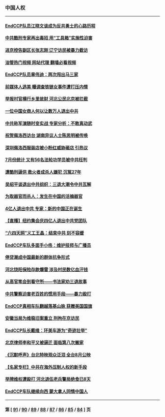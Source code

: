 ### 中国人权
---
#### [EndCCP队员江晓文谈成为反共勇士的心路历程](../../pages/ncid278/n13797300.md?08081645) 
#### [中共酷刑专家再出毒招 用“工具箱”实施性迫害](../../pages/ncid278/n13797202.md?08081645) 
#### [进京控告副区长张志刚 辽宁访民被暴力截访](../../pages/ncid278/n13797084.md?08081645) 
#### [油管热门视频 网站代理 翻墙必看视频](http://209.222.30.114:81/youtube.html?08081645)
#### [EndCCP队员章伟迪：两次闯出马三家](../../pages/ncid278/n13796899.md?08081645) 
#### [前媒体人逃美 曝调查铁链女事件遭打压内情](../../pages/ncid278/n13796740.md?08081645) 
#### [举报村官横行乡里敛财 河北公民北京被拦截](../../pages/ncid278/n13796890.md?08081645) 
#### [一位中国女商人何以让数万人退出中共](../../pages/ncid278/n13795903.md?08081645) 
#### [中共称军演随时变实战 专家分析：不敢真动武](../../pages/ncid278/n13796365.md?08081645) 
#### [祝贺佩洛西访台 湖南异议人士陈思明被传唤](../../pages/ncid278/n13796220.md?08081645) 
#### [深圳佩洛西服装店被小粉红威胁砸店 引热议](../../pages/ncid278/n13796136.md?08081645) 
#### [7月份统计 又有56名法轮功学员被中共枉判](../../pages/ncid278/n13795640.md?08081645) 
#### [遭酷刑逼供 救火者成杀人嫌犯 沉冤27年](../../pages/ncid278/n13795562.md?08081645) 
#### [吴绍平谈退出中共组织：三退大潮令中共瓦解](../../pages/ncid278/n13794947.md?08081645) 
#### [为取器官而杀人：发生在中国的活摘器官](../../pages/ncid278/n13794731.md?08081645) 
#### [4亿人退出中共 专家：新的中国正在诞生](../../pages/ncid278/n13794871.md?08081645) 
#### [【直播】纽约集会庆四亿人退出中共党团队](../../pages/ncid278/n13794850.md?08081645) 
#### [“六四天网”义工王晶：结束中共 刻不容缓](../../pages/ncid278/n13794666.md?08081645) 
#### [EndCCP车队多面手小佟：维护技师与广播员](../../pages/ncid278/n13794791.md?08081645) 
#### [停贷潮成中国最新的群体抗争形式](../../pages/ncid278/n13794634.md?08081645) 
#### [河北饶阳保险存款爆雷 涉及村民数亿血汗钱](../../pages/ncid278/n13793936.md?08081645) 
#### [从高官笔会到看守所——书法家劝三退故事](../../pages/ncid278/n13794235.md?08081645) 
#### [中共警察迫害老百姓的惯用手段——暴力殴打](../../pages/ncid278/n13791611.md?08081645) 
#### [EndCCP真相车队翻越落基山脉 获赠美国国旗](../../pages/ncid278/n13794060.md?08081645) 
#### [安徽当局为维稳旧案重立 刑拘在京访民](../../pages/ncid278/n13794050.md?08081645) 
#### [EndCCP队长戴维：环美车游为“奇迹壮举”](../../pages/ncid278/n13793810.md?08081645) 
#### [北京律师李和平又被逼迁 面临第八次搬家](../../pages/ncid278/n13793851.md?08081645) 
#### [《沉默呼声》台北特映观众泛泪 全台8月公映](../../pages/ncid278/n13792744.md?08081645) 
#### [【名家专栏】中共在海外压制人权的新手段](../../pages/ncid278/n13793240.md?08081645) 
#### [举牌维权遭殴打 河北退伍老兵警局绝食已8天](../../pages/ncid278/n13793403.md?08081645) 
#### [EndCCP车队继续向西 蒙大拿人同情中国人](../../pages/ncid278/n13793063.md?08081645) 

---
#### 第 [ [91](./91.md?08081645) / [90](./90.md?08081645) / [89](./89.md?08081645) / [88](./88.md?08081645) / [87](./87.md?08081645) / [86](./86.md?08081645) / [85](./85.md?08081645) / [84](./84.md?08081645) ] 页
